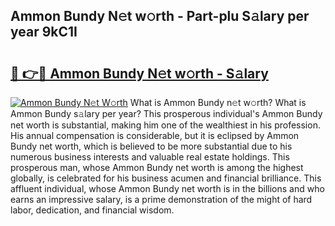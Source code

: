 ## Ammon Bundy N𝚎t w𝚘rth - Part-plu S𝚊lary per year 9kC1I

# <h2><a href="http://gc2b42.nevu.top/?p=Ammon+Bundy">🔗 👉🔴 Ammon Bundy N𝚎t w𝚘rth - S𝚊lary</a></h2>

[![Ammon Bundy N𝚎t W𝚘rth](https://i.imgur.com/Oavwk0R.jpeg)](http://gc2b42.nevu.top/?p=Ammon+Bundy)
What is Ammon Bundy n𝚎t w𝚘rth? What is Ammon Bundy s𝚊lary per year?
This prosperous individual's Ammon Bundy net worth is substantial, making him one of the wealthiest in his profession. His annual compensation is considerable, but it is eclipsed by Ammon Bundy net worth, which is believed to be more substantial due to his numerous business interests and valuable real estate holdings. This prosperous man, whose Ammon Bundy net worth is among the highest globally, is celebrated for his business acumen and financial brilliance. This affluent individual, whose Ammon Bundy net worth is in the billions and who earns an impressive salary, is a prime demonstration of the might of hard labor, dedication, and financial wisdom.

